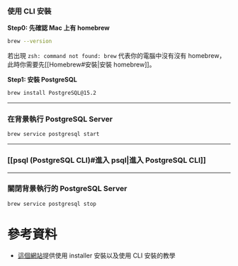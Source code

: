 ### 使用 CLI 安裝

**Step0: 先確認 Mac 上有 homebrew**

```bash
brew --version
```

若出現 `zsh: command not found: brew` 代表你的電腦中沒有沒有 homebrew，此時你需要先[[Homebrew#安裝|安裝 homebrew]]。

**Step1: 安裝 PostgreSQL**

```bash
brew install PostgreSQL@15.2
```

---

### 在背景執行 PostgreSQL Server

```bash
brew service postgresql start
```

---

### [[psql (PostgreSQL CLI)#進入 psql|進入 PostgreSQL CLI]]

---

### 關閉背景執行的 PostgreSQL Server

```bash
brew service postgresql stop
```

# 參考資料

- [這個網站](https://adamtheautomator.com/install-postgresql-on-mac/)提供使用 installer 安裝以及使用 CLI 安裝的教學
